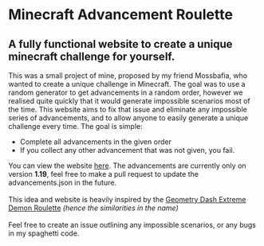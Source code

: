 # Minecraft Advancement Roulette

## A fully functional website to create a unique minecraft challenge for yourself.

This was a small project of mine, proposed by my friend Mossbafia, who wanted to create a unique challenge in Minecraft. The goal was to use a random generator to get advancements in a random order, however we realised quite quickly that it would generate impossible scenarios most of the time. This website aims to fix that issue and eliminate any impossible series of advancements, and to allow anyone to easily generate a unique challenge every time. The goal is simple:

* Complete all advancements in the given order
* If you collect any other advancement that was not given, you fail.

You can view the website [here](https://kaydacant.github.io/minecraft-advancement-roulette/).
The advancements are currently only on version **1.19**, feel free to make a pull request to update the advancements.json in the future.
<br /> <br />
This idea and website is heavily inspired by the [Geometry Dash Extreme Demon Roulette](https://github.com/matcool/extreme-demon-roulette) *(hence the similarities in the name)*
<br /> <br />
Feel free to create an issue outlining any impossible scenarios, or any bugs in my spaghetti code.
